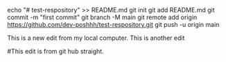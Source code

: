 echo "# test-respository" >> README.md
git init
git add README.md
git commit -m "first commit"
git branch -M main
git remote add origin https://github.com/dev-poshhh/test-respository.git
git push -u origin main

This is a new edit from my local computer.
This is another edit

#This edit is from git hub straight.
